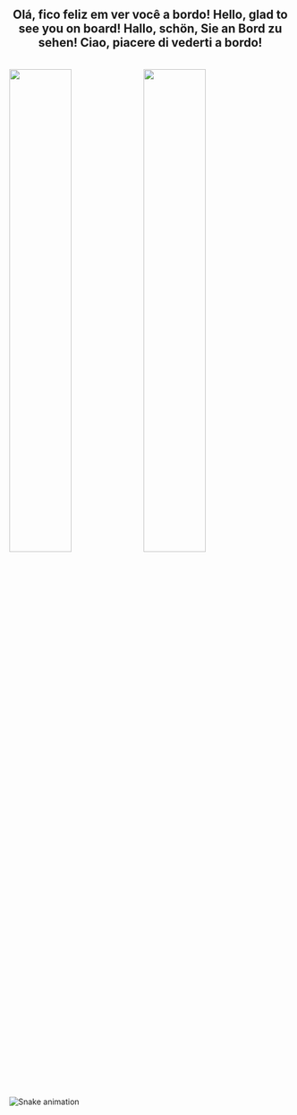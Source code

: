 
<h2 align="center">
Olá, fico feliz em ver você a bordo!
Hello, glad to see you on board!
Hallo, schön, Sie an Bord zu sehen! 
Ciao, piacere di vederti a bordo!
</h2>
<br>
<img align="left"  width="47%"  src="https://github-readme-stats.vercel.app/api?username=retoso&show_icons=true& " />
<img align="left"  width="47%"  src="https://github-readme-stats.vercel.app/api/top-langs/?username=retoso&layout=compact)]" />
<br>
<br>
<div>
  
  ![Snake animation](https://github.com/retoso/retoso/blob/output/github-contribution-grid-snake.svg)
 
</div>
